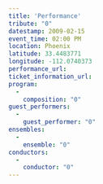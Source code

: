 ```yaml
---
title: 'Performance'
tribute: "0"
datestamp: 2009-02-15
event_time: 02:00 PM
location: Phoenix
latitude: 33.4483771
longitude: -112.0740373
performance_url: 
ticket_information_url: 
program: 
  -
    composition: "0"
guest_performers: 
  -
    guest_performer: "0"
ensembles: 
  -
    ensemble: "0"
conductors: 
  -
    conductor: "0"
---
```

